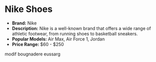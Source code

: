 # Nike Shoes

- **Brand:** Nike
- **Description:** Nike is a well-known brand that offers a wide range of athletic footwear, from running shoes to basketball sneakers.
- **Popular Models:** Air Max, Air Force 1, Jordan
- **Price Range:** $60 - $250

modif bougnadere eussarg
